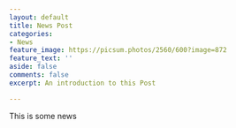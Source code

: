 ```yaml
---
layout: default
title: News Post
categories:
- News
feature_image: https://picsum.photos/2560/600?image=872
feature_text: ''
aside: false
comments: false
excerpt: An introduction to this Post

---
```

This is some news
